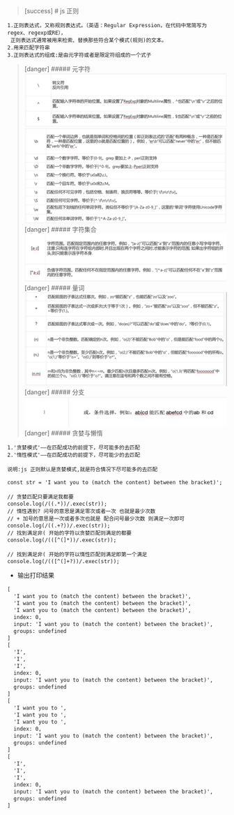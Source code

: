 >[success] # js 正则
~~~
1.正则表达式，又称规则表达式。（英语：Regular Expression，在代码中常简写为regex、regexp或RE），
 正则表达式通常被用来检索、替换那些符合某个模式(规则)的文本。
2.用来匹配字符串
3.正则表达式的组成:是由元字符或者是限定符组成的一个式子
~~~
>[danger] ##### 元字符
![](images/screenshot_1627637544343.png)
![](images/screenshot_1627637569556.png)
>[danger] ##### 字符集合
![](images/screenshot_1627637611829.png)
>[danger] ##### 量词
![](images/screenshot_1627641075437.png)
>[danger] ##### 分支
![](images/screenshot_1627641109250.png)
>[danger] ##### 贪婪与懒惰
~~~
1.'贪婪模式'——在匹配成功的前提下，尽可能多的去匹配
2.'惰性模式'——在匹配成功的前提下，尽可能少的去匹配

说明:js 正则默认是贪婪模式,就是符合情况下尽可能多的去匹配
~~~
~~~
const str = 'I want you to (match the content) between the bracket)';

// 贪婪匹配只要满足我都要
console.log(/((.*))/.exec(str));
// 惰性遇到? 问号的意思是满足零次或者一次 也就是最少次数
// + 加号的意思是一次或者多次也就是 配合问号最少次数 则满足一次即可
console.log(/((.+?))/.exec(str));
// 找到满足非( 开始的字符以贪婪匹配则满足的都要
console.log(/(([^(]*))/.exec(str));

// 找到满足非( 开始的字符以惰性匹配则满足即第一个满足
console.log(/(([^(]+?))/.exec(str));

~~~
* 输出打印结果
~~~
[
  'I want you to (match the content) between the bracket)',
  'I want you to (match the content) between the bracket)',
  'I want you to (match the content) between the bracket)',
  index: 0,
  input: 'I want you to (match the content) between the bracket)',
  groups: undefined
]
[
  'I',
  'I',
  'I',
  index: 0,
  input: 'I want you to (match the content) between the bracket)',
  groups: undefined
]
[
  'I want you to ',
  'I want you to ',
  'I want you to ',
  index: 0,
  input: 'I want you to (match the content) between the bracket)',
  groups: undefined
]
[
  'I',
  'I',
  'I',
  index: 0,
  input: 'I want you to (match the content) between the bracket)',
  groups: undefined
]
~~~